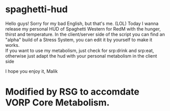 # spaghetti-hud
Hello guys! 
Sorry for my bad English, but that's me. (LOL) 
Today I wanna release my personal HUD of Spaghetti Western for RedM with the hunger, thirst and temperature. 
In the client/server side of the script you can find an "alpha" build of a Stress System, you can edit it by yourself to make it works.  
If you want to use my metabolism, just check for srp:drink and srp:eat, otherwise just adapt the hud with your personal metabolism in the client side  

I hope you enjoy it, Malik

# Modified by RSG to accomdate VORP Core Metabolism.
